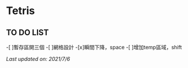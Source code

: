 # Tetris

## TO DO LIST
-[ ]暫存區開三個
-[ ]網格設計
-[x]瞬間下降，space
-[ ]增加temp區域，shift

*Last updated on: 2021/7/6*
